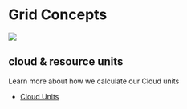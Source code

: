  # Grid Concepts

![](./img/grid_header.png)

## cloud & resource units

Learn more about how we calculate our Cloud units

- [Cloud Units](cloud_units.md)

